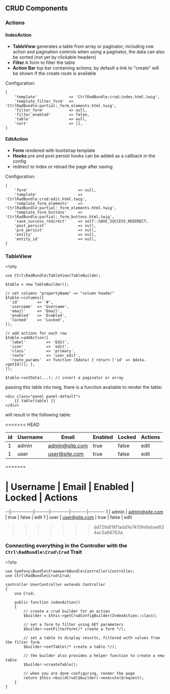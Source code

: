 ## CRUD Components

### Actions

#### IndexAction

* __TableView__
  generates a table from array or paginator; including row action and pagination controls
  when using a paginator, the data can also be sorted (not yet by clickable headers)
* __Filter__
  A form to filter the table
* __Action Bar__
  top bar containing actions; by default a link to "create" will be shown if the create route is available
  
  
Configuration:

```
[
    'template'              => 'CtrlRadBundle:crud:index.html.twig',
    'template_filter_form'  => 'CtrlRadBundle:partial:_form_elements.html.twig',
    'filter_form'           => null,
    'filter_enabled'        => false,
    'table'                 => null,
    'sort'                  => [],
]
```
  
#### EditAction

* __Form__
  rendered with bootstrap template
* __Hooks__
  pre and post persist hooks can be added as a callback in the config
* redirect to index or reload the page after saving

Configuration:

```
[
    'form'                      => null,
    'template'                  => 'CtrlRadBundle:crud:edit.html.twig',
    'template_form_elements'    => 'CtrlRadBundle:partial:_form_elements.html.twig',
    'template_form_buttons'     => 'CtrlRadBundle:partial:_form_buttons.html.twig',
    'save_success_redirect'     => self::SAVE_SUCCESS_REDIRECT,
    'post_persist'              => null,
    'pre_persist'               => null,
    'entity'                    => null,
    'entity_id'                 => null,
]
```

### TableView

```
<?php

use Ctrl\RadBundle\TableView\TableBuilder;

$table = new TableBuilder();

// set columns "propertyName" => "column header"
$table->columns([
  'id'        => '#',
  'username'  => 'Username',
  'email'     => 'Email',
  'enabled'   => 'Enabled',
  'locked'    => 'Locked',
]);

// add actions for each row
$table->addAction([
  'label'         => 'Edit',
  'icon'          => 'edit',
  'class'         => 'primary',
  'route'         => 'user_edit',
  'route_params'  => function ($data) { return ['id' => $data->getId()]; },
]);

$table->setData(...); // insert a paginator or array
```

passing this table into twig, there is a function available to render the table:

```
<div class="panel panel-default">
    {{ table(table) }}
</div>
```

will result in the following table:

<<<<<<< HEAD

| id  | Username  | Email          | Enabled | Locked | Actions |  
| --- | --------- | -------------- | ------- | ------ | ------- |  
| 1   | admin     | admin@site.com | true    | false  | edit    |  
| 1   | user      | user@site.com  | true    | false  | edit    |  

=======
# | Username  | Email | Enabled | Locked | Actions
--|-----------|-------|---------|--------|--------
1 | admin | admin@site.com | true | false | edit
1 | user | user@site.com | true | false | edit
>>>>>>> dd72fe816f1add1e7410fe6ebae634ac3a66763a


### Connecting everything in the Controller with the `Ctrl\RadBundle\Crud\Crud` Trait

```
<?php

use Symfony\Bundle\FrameworkBundle\Controller\Controller;
use Ctrl\RadBundle\Crud\Crud;

controller UserController extends Controller
{
    use Crud;

    public function indexAction()
    {
        // create a crud builder for an action
        $builder = $this->getCrudConfigBuilder(IndexAction::class);
        
        // set a form to filter using GET parameters
        $builder->setFilterForm(/* create a form */);
        
        // set a table to display results, filtered with values from the filter form
        $builder->setTable(/* create a table */);
        
        // the builder also provides a helper function to create a new table
        $builder->createTable();
        
        // when you are done configuring, render the page
        return $this->buildCrud($builder)->execute($request);
    }
}
```
